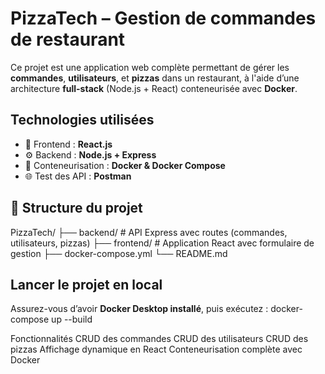 # PizzaTech – Gestion de commandes de restaurant

Ce projet est une application web complète permettant de gérer les **commandes**, **utilisateurs**, et **pizzas** dans un restaurant, à l'aide d’une architecture **full-stack** (Node.js + React) conteneurisée avec **Docker**.

## Technologies utilisées

- 🎯 Frontend : **React.js**
- ⚙️ Backend : **Node.js + Express**
- 🐳 Conteneurisation : **Docker & Docker Compose**
- 🌐 Test des API : **Postman**

## 📁 Structure du projet
PizzaTech/
├── backend/ # API Express avec routes (commandes, utilisateurs, pizzas)
├── frontend/ # Application React avec formulaire de gestion
├── docker-compose.yml
└── README.md


## Lancer le projet en local

Assurez-vous d’avoir **Docker Desktop installé**, puis exécutez :
docker-compose up --build

Fonctionnalités
CRUD des commandes
CRUD des utilisateurs
CRUD des pizzas
Affichage dynamique en React
Conteneurisation complète avec Docker


